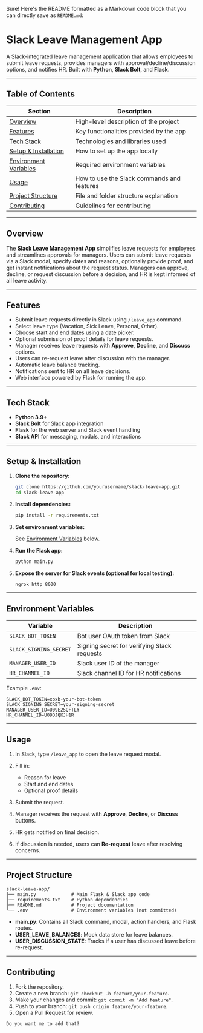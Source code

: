 Sure! Here's the README formatted as a Markdown code block that you can directly save as `README.md`:

# Slack Leave Management App

A Slack-integrated leave management application that allows employees to submit leave requests, provides managers with approval/decline/discussion options, and notifies HR. Built with **Python**, **Slack Bolt**, and **Flask**.

---

## Table of Contents

| Section | Description |
|---------|-------------|
| [Overview](#overview) | High-level description of the project |
| [Features](#features) | Key functionalities provided by the app |
| [Tech Stack](#tech-stack) | Technologies and libraries used |
| [Setup & Installation](#setup--installation) | How to set up the app locally |
| [Environment Variables](#environment-variables) | Required environment variables |
| [Usage](#usage) | How to use the Slack commands and features |
| [Project Structure](#project-structure) | File and folder structure explanation |
| [Contributing](#contributing) | Guidelines for contributing |


---

## Overview

The **Slack Leave Management App** simplifies leave requests for employees and streamlines approvals for managers. Users can submit leave requests via a Slack modal, specify dates and reasons, optionally provide proof, and get instant notifications about the request status. Managers can approve, decline, or request discussion before a decision, and HR is kept informed of all leave activity.

---

## Features

- Submit leave requests directly in Slack using `/leave_app` command.
- Select leave type (Vacation, Sick Leave, Personal, Other).
- Choose start and end dates using a date picker.
- Optional submission of proof details for leave requests.
- Manager receives leave requests with **Approve**, **Decline**, and **Discuss** options.
- Users can re-request leave after discussion with the manager.
- Automatic leave balance tracking.
- Notifications sent to HR on all leave decisions.
- Web interface powered by Flask for running the app.

---

## Tech Stack

- **Python 3.9+**
- **Slack Bolt** for Slack app integration
- **Flask** for the web server and Slack event handling
- **Slack API** for messaging, modals, and interactions

---

## Setup & Installation

1. **Clone the repository:**

   ```bash
   git clone https://github.com/yourusername/slack-leave-app.git
   cd slack-leave-app

2. **Install dependencies:**

   ```bash
   pip install -r requirements.txt
   ```

3. **Set environment variables:**

   See [Environment Variables](#environment-variables) below.

4. **Run the Flask app:**

   ```bash
   python main.py
   ```

5. **Expose the server for Slack events (optional for local testing):**

   ```bash
   ngrok http 8000
   ```

---

## Environment Variables

| Variable               | Description                                 |
| ---------------------- | ------------------------------------------- |
| `SLACK_BOT_TOKEN`      | Bot user OAuth token from Slack             |
| `SLACK_SIGNING_SECRET` | Signing secret for verifying Slack requests |
| `MANAGER_USER_ID`      | Slack user ID of the manager                |
| `HR_CHANNEL_ID`        | Slack channel ID for HR notifications       |

Example `.env`:

```env
SLACK_BOT_TOKEN=xoxb-your-bot-token
SLACK_SIGNING_SECRET=your-signing-secret
MANAGER_USER_ID=U09E2SQFTLY
HR_CHANNEL_ID=U09DJQKJH1R
```

---

## Usage

1. In Slack, type `/leave_app` to open the leave request modal.
2. Fill in:

   * Reason for leave
   * Start and end dates
   * Optional proof details
3. Submit the request.
4. Manager receives the request with **Approve**, **Decline**, or **Discuss** buttons.
5. HR gets notified on final decision.
6. If discussion is needed, users can **Re-request** leave after resolving concerns.

---

## Project Structure

```
slack-leave-app/
├── main.py             # Main Flask & Slack app code
├── requirements.txt    # Python dependencies
├── README.md           # Project documentation
└── .env                # Environment variables (not committed)
```

* **main.py**: Contains all Slack command, modal, action handlers, and Flask routes.
* **USER\_LEAVE\_BALANCES**: Mock data store for leave balances.
* **USER\_DISCUSSION\_STATE**: Tracks if a user has discussed leave before re-request.

---

## Contributing

1. Fork the repository.
2. Create a new branch: `git checkout -b feature/your-feature`.
3. Make your changes and commit: `git commit -m "Add feature"`.
4. Push to your branch: `git push origin feature/your-feature`.
5. Open a Pull Request for review.


```
Do you want me to add that?
```
